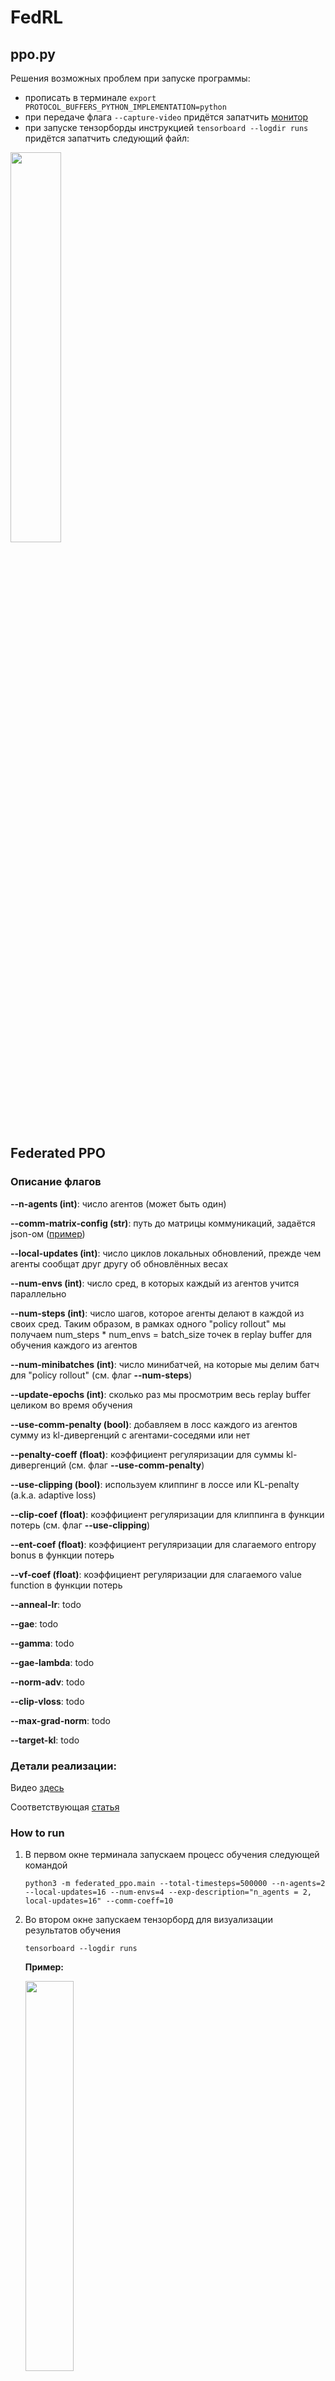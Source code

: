 # FedRL

## ppo.py

Решения возможных проблем при запуске программы:

- прописать в терминале ```export PROTOCOL_BUFFERS_PYTHON_IMPLEMENTATION=python```
- при передаче флага ```--capture-video``` придётся запатчить [монитор](/home/smirnov/FedRL/patches/site-packages/wandb/integration/gym/__init__.py)
- при запуске тензорборды инструкцией ```tensorboard --logdir runs``` придётся запатчить следующий файл: 

<img src="img/tb_patch.png" width=40%>

## Federated PPO

### Описание флагов

**--n-agents (int)**: число агентов (может быть один)

**--comm-matrix-config (str)**: путь до матрицы коммуникаций, задаётся json-ом ([пример](comm_matrices/4_agents.json))

**--local-updates (int)**: число циклов локальных обновлений, прежде чем агенты сообщат друг другу об обновлённых весах

**--num-envs (int)**: число сред, в которых каждый из агентов учится параллельно

**--num-steps (int)**: число шагов, которое агенты делают в каждой из своих сред. Таким образом, в рамках одного "policy rollout" мы получаем num_steps * num_envs = batch_size точек в replay buffer для обучения каждого из агентов 

**--num-minibatches (int)**: число минибатчей, на которые мы делим батч для "policy rollout" (см. флаг **--num-steps**)

**--update-epochs (int)**: сколько раз мы просмотрим весь replay buffer целиком во время обучения

**--use-comm-penalty (bool)**: добавляем в лосс каждого из агентов сумму из kl-дивергенций с агентами-соседями или нет

**--penalty-coeff (float)**: коэффициент регуляризации для суммы kl-дивергенций (см. флаг **--use-comm-penalty**)

**--use-clipping (bool)**: используем клиппинг в лоссе или KL-penalty (a.k.a. adaptive loss)

**--clip-coef (float)**: коэффициент регуляризации для клиппинга в функции потерь (см. флаг **--use-clipping**)

**--ent-coef (float)**: коэффициент регуляризации для слагаемого entropy bonus в функции потерь

**--vf-coef (float)**: коэффициент регуляризации для слагаемого value function в функции потерь

**--anneal-lr**: todo

**--gae**: todo

**--gamma**: todo

**--gae-lambda**: todo

**--norm-adv**: todo

**--clip-vloss**: todo

**--max-grad-norm**: todo

**--target-kl**: todo


### Детали реализации:

Видео [здесь](https://www.youtube.com/watch?v=MEt6rrxH8W4&ab_channel=Weights%26Biases)

Соответствующая [статья](https://iclr-blog-track.github.io/2022/03/25/ppo-implementation-details/)


### How to run

1. В первом окне терминала запускаем процесс обучения следующей командой
    ```
    python3 -m federated_ppo.main --total-timesteps=500000 --n-agents=2 --local-updates=16 --num-envs=4 --exp-description="n_agents = 2, local-updates=16" --comm-coeff=10
    ```

2. Во втором окне запускаем тензорборд для визуализации результатов обучения
    ```
    tensorboard --logdir runs
    ```

    **Пример:**

    <img src="img/tb_example.png" width=40%>


### Логирование статистик

Интересно было посмотреть на вклад каждого из слагаемых в итоговый лосс, на который обучаются агенты. Получилось, что для калибровки этих слагаемых до примерно одного порядка нужно задать параметр *vf-coef = 0.001* вместо 0.5 по умолчанию.

<img src="img/loss_fractions.png" width="40%">

Характер изменения перфоманса в процессе обучения также изменился:

1. До масштабирования слагаемых в лоссе:
    ```
    python3 -m federated_ppo.main --total-timesteps=1000000 --n-agents=4 --local-updates=16 --num-envs=4 --comm-matrix-config="comm_matrices/4_agents.json" --use-clipping=True
    ```

    <img src="img/perfomance_before_loss_scaling.png" width="40%">

2. После масштабирования слагаемых:
    ```
    python3 -m federated_ppo.main --total-timesteps=1000000 --n-agents=4 --local-updates=16 --num-envs=4 --comm-matrix-config="comm_matrices/4_agents.json" --use-clipping=True --vf-coef=0.001
    ```

    <img src="img/perfomance_after_loss_scaling.png" width="40%">

Таким образом, с правильно подобранными коэффициентами для каждого из слагаемых в лоссе мы получаем лучшие результаты. Объединённые выше графики:

<img src="img/before_and_after_loss_scaling.png" width="40%">

Причём у конфигурации с масштабированием даже без сглаживания график награды за эпизод проходит почти по нижней границе графика, когда сглаживание есть, в отличие от второго сетапа, у которого соответствующий график слишком шумный.

Полученные графики соответствуют по своему поведению и масштабу тем, что представлены в исходной статье по имплементации PPO: [classic control experiments](https://wandb.ai/vwxyzjn/ppo-details/reports/Matching-the-metrics--VmlldzoxMzY5OTMy).

### Факапы

Изначально я по ошибке считал kl-дивергенцию без подсчёта градиентов:

<img src="img/fuckups/fuckup_no_grad_kl.png" width="40%">

После того, как градиент начал считаться по этим вычислениям, получилась следующая картина:

<img src="img/fuckups/fuckup_no_grad_kl_charts.png" width="40%">

Запуск этого обучения:

    python3 -m federated_ppo.main --total-timesteps=1000000 --n-agents=4 --local-updates=16 --num-envs=4 --comm-matrix-config="comm_matrices/4_agents.json" --use-clipping=True --vf-coef=0.001

То есть красный и зелёный агенты "учатся" получать награду меньше и "притягиваются" друг к другу, хотя матрица коммуникаций следующая: (0, 1), (1, 0): 100 и (2, 3), (3, 2): 100. Ожидается, что, наоборот, 0-й агент будет сближаться с 1-м, а 2-й с третьим.

Если выставить вместо 100 коэффициент 10 или 1, получается следующее:

<img src="img/4_agents_10_penalty.png" width="40%">

И так все последующие запуски.

**Проблема:** вычитал сумму дивергенций из лосса, а не прибавлял.

Запуски с коэф-тами 1 и 100 (у первого награда выше):

<img src="img/kl_penalty_fix_2_setups_comparison.png" width="40%">

То есть большой вес в матрице коммуникаций сильно регуляризует сумму kl-дивергенций и потому агенты учатся хуже $-$ нужно масштабировать коэф-ты регуляризации.

- Ограничение на максимальную длину эпизода

    Уберём сглаживание и увидим следующую картину:

    <img src="img/max_episodic_length_no_smoothing.png" width="40%">

## Эксперименты

### Experiment 1

#### Cетап 1 (клиппинг с суммой KL-дивергенций):

    python3 -m federated_ppo.main --total-timesteps=1000000 --n-agents=4 --local-updates=16 --num-envs=4 --comm-matrix-config="comm_matrices/4_agents.json" --vf-coef=0.001 --exp-name=exp_1 --setup-id=setup_1 --use-clipping=True --use-comm-penalty=True

#### Cетап 2 (клиппинг без суммы KL-дивергенций):

    python3 -m federated_ppo.main --total-timesteps=1000000 --n-agents=4 --local-updates=16 --num-envs=4 --comm-matrix-config="comm_matrices/4_agents.json" --vf-coef=0.001 --exp-name=exp_1 --setup-id=setup_2 --setup-id=setup_2 --use-clipping=True --use-comm-penalty=False

#### Сетап 3 (сумма KL-дивергенций без клиппинги):

    python3 -m federated_ppo.main --total-timesteps=1000000 --n-agents=4 --local-updates=16 --num-envs=4 --comm-matrix-config="comm_matrices/4_agents.json" --vf-coef=0.001 --exp-name=exp_1 --setup-id=setup_3 --use-clipping=False --use-comm-penalty=True

#### Сетап 4 (без суммы KL-дивергенций и клиппинга):

    python3 -m federated_ppo.main --total-timesteps=1000000 --n-agents=4 --local-updates=16 --num-envs=4 --comm-matrix-config="comm_matrices/4_agents.json" --vf-coef=0.001 --exp-name=exp_1 --setup-id=setup_4 --use-clipping=False --use-comm-penalty=False

**Замечание.** Без клиппинга означает, что используется Adaptive KL Loss — Kl-дивергенция текущего и предыдущего распределения стратегии.

**Результат:**

- без сглаживания

<img src="img/exp_1/exp_1_no_smoothing.png" width="40%">

- со сглаживанием

<img src="img/exp_1/exp_1_with_smoothing.png" width="40%">

**Вывод:** 2 и 4 сетапы учатся лучше, если сглаживать соответствующие графики обучения. То есть с суммой KL-дивергенций обучение идёт медленнее. Результат соответствует ожиданиям, т.к. сумма KL-дивергенций должна улучшать устойчивость/робастность обучения. Вклад суммы KL-дивергенций мы будем оценивать при обучении агентов в гетерогенных средах.


### Experiment 2

#### Сетап 1 (клиппинг без суммы KL-дивергенций, 1024 локальных апдейтов):

    python3 -m federated_ppo.main --total-timesteps=1000000 --n-agents=4 --local-updates=1024 --num-envs=4 --comm-matrix-config="comm_matrices/4_agents.json"  --vf-coef=0.001 --exp-name=exp_2 --setup-id=setup_1 --use-clipping=True --use-comm-penalty=False

#### Сетап 2 (клиппинг без суммы KL-дивергенций, 256 локальных апдейтов):

    python3 -m federated_ppo.main --total-timesteps=1000000 --n-agents=4 --local-updates=256 --num-envs=4 --comm-matrix-config="comm_matrices/4_agents.json"  --vf-coef=0.001 --exp-name=exp_2 --setup-id=setup_2 --use-clipping=True --use-comm-penalty=False

#### Сетап 3 (клиппинг без суммы KL-дивергенций, 16 локальных апдейтов):

    python3 -m federated_ppo.main --total-timesteps=1000000 --n-agents=4 --local-updates=16 --num-envs=4 --comm-matrix-config="comm_matrices/4_agents.json"  --vf-coef=0.001 --exp-name=exp_2 --setup-id=setup_3 --use-clipping=True --use-comm-penalty=False

**Результат:**

<img src="img/exp_2/exp_2_local_updates_effect.png" width="40%">

**Замечание.** Это не означает, что агенты лучше учатся, из-за того что они обмениваются друг с другом информацией, поскольку выставлен флаг *--use-comm-penalty=False*. 

**Вывод:** Из того, что явно зависит от числа локальных шагов — это learning rate. Мы его логгируем. Заметим, что в трёх сетапах разница следующая:

<img src="img/exp_2/exp_2_lr_comparison.png" width="40%">

Видим, что lr уходит в отрицательные значения — это неправильно по определению градиентного спуска, то есть противоречит основной теореме мат. анализа. Обработаем этот кейс в коде. Запустим третий аналогичный эксп, но уже с использованием суммы KL-дивергенций, то есть агенты будут обмениваться друг с другом своими распределениями через каждые local_updates локальных обнавлений.


### Experiment 3

#### Сетап 1 (клиппинг с суммой KL-дивергенций, 576 локальных апдейтов):

    python3 -m federated_ppo.main --total-timesteps=1000000 --n-agents=4 --local-updates=576 --num-envs=4 --comm-matrix-config="comm_matrices/4_agents.json"  --vf-coef=0.001 --exp-name=exp_3 --setup-id=setup_1 --use-clipping=True --use-comm-penalty=True

#### Сетап 2 (клиппинг с суммой KL-дивергенций, 128 локальных апдейтов):

    python3 -m federated_ppo.main --total-timesteps=1000000 --n-agents=4 --local-updates=128 --num-envs=4 --comm-matrix-config="comm_matrices/4_agents.json"  --vf-coef=0.001 --exp-name=exp_3 --setup-id=setup_2 --use-clipping=True --use-comm-penalty=True

#### Сетап 3 (клиппинг с суммой KL-дивергенций, 16 локальных апдейтов):

    python3 -m federated_ppo.main --total-timesteps=1000000 --n-agents=4 --local-updates=16 --num-envs=4 --comm-matrix-config="comm_matrices/4_agents.json"  --vf-coef=0.001 --exp-name=exp_3 --setup-id=setup_3 --use-clipping=True --use-comm-penalty=True


<img src="img/exp_3/episodic_return.png" width="40%">

**Вывод:** чем чаще агенты обмениваются друг с другом информацией, тем лучше идёт обучение.


### Experiment 4

По сути, аналог второго эксперимента, но с фиксом отрицательного lr. Ожидаем, что сильной разницы между сетапами не будет (в отличие от третьего эксперимента).

#### Сетап 1 (клиппинг без суммы KL-дивергенций, 576 локальных апдейтов):

    python3 -m federated_ppo.main --total-timesteps=1000000 --n-agents=4 --local-updates=576 --num-envs=4 --vf-coef=0.001 --exp-name=exp_4 --setup-id=setup_1 --use-clipping=True --use-comm-penalty=False

#### Сетап 2 (клиппинг без суммы KL-дивергенций, 128 локальных апдейтов):

    python3 -m federated_ppo.main --total-timesteps=1000000 --n-agents=4 --local-updates=128 --num-envs=4 --vf-coef=0.001 --exp-name=exp_4 --setup-id=setup_2 --use-clipping=True --use-comm-penalty=False

#### Сетап 3 (клиппинг без суммы KL-дивергенций, 16 локальных апдейтов):

    python3 -m federated_ppo.main --total-timesteps=1000000 --n-agents=4 --local-updates=16 --num-envs=4 --vf-coef=0.001 --exp-name=exp_4 --setup-id=setup_3 --use-clipping=True --use-comm-penalty=False

**Результат:**

<img src="img/exp_4/episodic_return.png" width="40%">

**Вывод:** наши ожидания подтвердились. В случае, если агенты не обмениваются информацией друг с другом (если нет суммы KL-дивергенций в лоссе), качество обучения не зависит от числа локальных обновлений.


### Experiment 5 (fackup, см. следующий эксп.)

По сути, MDPO - это PPO с KL Penalty без последних двух слагаемых в лоссе:

<img src="img/exp_5/ppo_objective.png" width="40%">

, где

<img src="img/exp_5/L_clip_cases.png" width="40%">

#### Сетап 1 (PPO с клиппингом, с суммой KL-дивергенций):

    python3 -m federated_ppo.main --total-timesteps=1000000 --n-agents=4 --local-updates=576 --num-envs=4 --vf-coef=0.001 --exp-name=exp_5 --setup-id=setup_1 --use-clipping=True --use-mdpo=False --use-comm-penalty=True --comm-matrix-config="comm_matrices/4_agents.json"

#### Сетап 2 (MDPO, с суммой KL-дивергенций):

    python3 -m federated_ppo.main --total-timesteps=1000000 --n-agents=4 --local-updates=128 --num-envs=4 --vf-coef=0.001 --exp-name=exp_5 --setup-id=setup_2 --use-clipping=False --use-mdpo=True --use-comm-penalty=True --comm-matrix-config="comm_matrices/4_agents.json"

#### Сетап 3 (PPO с клиппингом, без суммы KL-дивергенций):

    python3 -m federated_ppo.main --total-timesteps=1000000 --n-agents=4 --local-updates=576 --num-envs=4 --vf-coef=0.001 --exp-name=exp_5 --setup-id=setup_3 --use-clipping=True --use-mdpo=False --use-comm-penalty=False

#### Сетап 4 (MDPO, без суммы KL-дивергенций):

    python3 -m federated_ppo.main --total-timesteps=1000000 --n-agents=4 --local-updates=128 --num-envs=4 --vf-coef=0.001 --exp-name=exp_5 --setup-id=setup_4 --use-clipping=False --use-mdpo=True --use-comm-penalty=False

#### Сетап 5 (PPO с клиппингом, с суммой KL-дивергенций):

    python3 -m federated_ppo.main --total-timesteps=1000000 --n-agents=4 --local-updates=576 --num-envs=4 --vf-coef=0.001 --exp-name=exp_5 --setup-id=setup_5 --use-clipping=True --use-mdpo=False --use-comm-penalty=True --comm-penalty-coeff=10.0 --comm-matrix-config="comm_matrices/4_agents.json"

#### Сетап 6 (MDPO, с суммой KL-дивергенций):

    python3 -m federated_ppo.main --total-timesteps=1000000 --n-agents=4 --local-updates=128 --num-envs=4 --vf-coef=0.001 --exp-name=exp_5 --setup-id=setup_6 --use-clipping=False --use-mdpo=True --use-comm-penalty=True --comm-penalty-coeff=10.0 --comm-matrix-config="comm_matrices/4_agents.json"

#### Experiment 6

Всё-таки лосс в алгоритме MDPO содержит в себе Value function loss, поэтому эксперимент 5 некорректен. Перезапустим те же сетапы, но с исправленным лоссом для MDPO.

Сетап 1 (PPO с клиппингом, с суммой KL-дивергенций):

    python3 -m federated_ppo.main --total-timesteps=1000000 --n-agents=4 --local-updates=576 --num-envs=4 --vf-coef=0.001 --exp-name=exp_6 --setup-id=setup_1 --use-clipping=True --use-mdpo=False --use-comm-penalty=True --comm-matrix-config="comm_matrices/4_agents.json"

Сетап 2 (MDPO, с суммой KL-дивергенций):

    python3 -m federated_ppo.main --total-timesteps=1000000 --n-agents=4 --local-updates=128 --num-envs=4 --vf-coef=0.001 --exp-name=exp_6 --setup-id=setup_2 --use-clipping=False --use-mdpo=True --use-comm-penalty=True --comm-matrix-config="comm_matrices/4_agents.json"

Сетап 3 (PPO с клиппингом, без суммы KL-дивергенций):

    python3 -m federated_ppo.main --total-timesteps=1000000 --n-agents=4 --local-updates=576 --num-envs=4 --vf-coef=0.001 --exp-name=exp_6 --setup-id=setup_3 --use-clipping=True --use-mdpo=False --use-comm-penalty=False

Сетап 4 (MDPO, без суммы KL-дивергенций):

    python3 -m federated_ppo.main --total-timesteps=1000000 --n-agents=4 --local-updates=128 --num-envs=4 --vf-coef=0.001 --exp-name=exp_6 --setup-id=setup_4 --use-clipping=False --use-mdpo=True --use-comm-penalty=False

Сетап 5 (PPO с клиппингом, с суммой KL-дивергенций):

    python3 -m federated_ppo.main --total-timesteps=1000000 --n-agents=4 --local-updates=576 --num-envs=4 --vf-coef=0.001 --exp-name=exp_6 --setup-id=setup_5 --use-clipping=True --use-mdpo=False --use-comm-penalty=True --comm-penalty-coeff=10.0 --comm-matrix-config="comm_matrices/4_agents.json"

Сетап 6 (MDPO, с суммой KL-дивергенций):

    python3 -m federated_ppo.main --total-timesteps=1000000 --n-agents=4 --local-updates=128 --num-envs=4 --vf-coef=0.001 --exp-name=exp_6 --setup-id=setup_6 --use-clipping=False --use-mdpo=True --use-comm-penalty=True --comm-penalty-coeff=10.0 --comm-matrix-config="comm_matrices/4_agents.json"


# Теория

## Градиент функции лосса для MDPO

Для функции лосса:

$$
L_{\text{policy}} = - \mathbb{E}_{s, a} \left[ \frac{\pi_\theta(a|s)}{\pi_{\theta_k}(a|s)} A^{\theta_k}(s, a) \right],
$$

градиент по параметрам $\theta$ можно вычислить следующим образом.

1. Обозначим:
   $$
   r(a|s) = \frac{\pi_\theta(a|s)}{\pi_{\theta_k}(a|s)}.
   $$
   Тогда лосс принимает вид:
   $$
   L_{\text{policy}} = - \mathbb{E}_{s, a} \left[ r(a|s) A^{\theta_k}(s, a) \right].
   $$

2. Градиент по $\theta$:
   $$
   \nabla_\theta L_{\text{policy}} = - \nabla_\theta \mathbb{E}_{s, a} \left[ r(a|s) A^{\theta_k}(s, a) \right].
   $$

3. Используем градиент вероятностного отношения:
   $$
   \nabla_\theta r(a|s) = r(a|s) \nabla_\theta \log \pi_\theta(a|s).
   $$

4. Подставляем $\nabla_\theta r(a|s)$:
$$
\nabla_\theta L_{\text{policy}} = - \mathbb{E}_{s, a} \left[ A^{\theta_k}(s, a) \cdot r(a|s) \cdot \nabla_\theta \log \pi_\theta(a|s) \right].
$$

Или, заменяя $r(a|s)$ обратно:
$$
\nabla_\theta L_{\text{policy}} = - \mathbb{E}_{s, a} \left[ \frac{\pi_\theta(a|s)}{\pi_{\theta_k}(a|s)} A^{\theta_k}(s, a) \cdot \nabla_\theta \log \pi_\theta(a|s) \right].
$$

Финальный градиент:
$$
\nabla_\theta L_{\text{policy}} = - \mathbb{E}_{s, a} \left[ \frac{\pi_\theta(a|s)}{\pi_{\theta_k}(a|s)} \cdot A^{\theta_k}(s, a) \cdot \nabla_\theta \log \pi_\theta(a|s) \right].
$$

Таким образом, это то самое первое слагаемое в градиенте для MDPO:

$$
\nabla_\theta \Psi(\theta, \theta_k) \big|_{\theta = \theta_k^{(i)}} =
\mathbb{E}_{s \sim \rho_{\pi_{\theta_k}}, a \sim \pi_{\theta_k}} \left[
\frac{\pi_{\theta_k^{(i)}}(a|s)}{\pi_{\theta_k}(a|s)} \nabla_\theta \log \pi_{\theta_k^{(i)}}(a|s) A^{\theta_k}(s, a)
\right] 
- \frac{1}{t_k} \mathbb{E}_{s \sim \rho_{\pi_{\theta_k}}} \left[
\nabla_\theta \text{KL}(s; \pi_\theta, \pi_{\theta_k}) \big|_{\theta = \theta_k^{(i)}}
\right]
$$